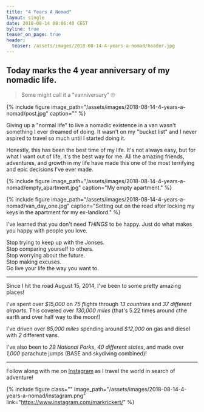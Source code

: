 ```yaml
---
title: "4 Years A Nomad"
layout: single
date: 2018-08-14 08:06:40 CEST
byline: true
teaser_on_page: true
header:
  teaser: /assets/images/2018-08-14-4-years-a-nomad/header.jpg
---
```


## Today marks the 4 year anniversary of my nomadic life. 

> Some might call it a "vanniversary" 🙄

{% include figure image_path="/assets/images/2018-08-14-4-years-a-nomad/post.jpg" caption="" %}

Giving up a "normal life" to live a nomadic existence in a van wasn't something I ever dreamed of doing. It wasn't on my "bucket list" and I never aspired to travel so much until I started doing it.

Honestly, this has been the best time of my life. It's not always easy, but for what I want out of life, it's the best way for me. All the amazing friends, adventures, and growth in my life have made this one of the most terrifying and epic decisions I've ever made.

{% include figure image_path="/assets/images/2018-08-14-4-years-a-nomad/empty_apartment.jpg" caption="My empty apartment." %}

{% include figure image_path="/assets/images/2018-08-14-4-years-a-nomad/van_day_one.jpg" caption="Setting out on the road after locking my keys in the apartment for my ex-landlord." %}

I've learned that you don't need *THINGS* to be happy. Just do what makes you happy with people you love. 

Stop trying to keep up with the Jonses.  
Stop comparing yourself to others.  
Stop worrying about the future.  
Stop making excuses.  
Go live your life the way you want to.  

---

Since I hit the road August 15, 2014, I've been to some pretty amazing places!

I've spent over *$15,000* on *75 flights* through *13 countries* and *37 different airports*. This covered over *130,000 miles* (that's 5.22 times around cthe earth and over half way to the moon!)

I've driven over *85,000 miles* spending around *$12,000* on gas and diesel with *2* different vans. 

I've also been to *29 National Parks*, *40 different states*, and made over *1,000* parachute jumps (BASE and skydiving combined)!

---

Follow along with me on [Instagram](https://www.instagram.com/markrickert/) as I travel the world in search of adventure!

{% include figure class="" image_path="/assets/images/2018-08-14-4-years-a-nomad/instagram.png" link="https://www.instagram.com/markrickert/" %}